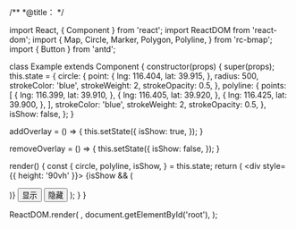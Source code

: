 /**
 *@title：
 */

import React, { Component } from 'react';
import ReactDOM from 'react-dom';
import {
  Map, Circle, Marker, Polygon, Polyline,
} from 'rc-bmap';
import { Button } from 'antd';

class Example extends Component {
  constructor(props) {
    super(props);
    this.state = {
      circle: {
        point: {
          lng: 116.404,
          lat: 39.915,
        },
        radius: 500,
        strokeColor: 'blue',
        strokeWeight: 2,
        strokeOpacity: 0.5,
      },
      polyline: {
        points: [
          {
            lng: 116.399,
            lat: 39.910,
          },
          {
            lng: 116.405,
            lat: 39.920,
          },
          {
            lng: 116.425,
            lat: 39.900,
          },
        ],
        strokeColor: 'blue',
        strokeWeight: 2,
        strokeOpacity: 0.5,
      },
      isShow: false,
    };
  }

  addOverlay = () => {
    this.setState({
      isShow: true,
    });
  }

  removeOverlay = () => {
    this.setState({
      isShow: false,
    });
  }

  render() {
    const {
      circle, polyline, isShow,
    } = this.state;
    return (
      <div style={{ height: '90vh' }}>
        <Map
          ak="dbLUj1nQTvDvKXkov5fhnH5HIE88RUEO"
          scrollWheelZoom
        >
          {isShow
          && (<div>
            <Circle
              point={circle.point}
              radius={circle.radius}
              strokeColor={circle.strokeColor}
              strokeWeight={circle.strokeWeight}
              strokeOpacity={circle.strokeOpacity}
            />
            <Polyline
              points={polyline.points}
              strokeColor={polyline.strokeColor}
              strokeWeight={polyline.strokeWeight}
              strokeOpacity={polyline.strokeOpacity}
            />
            <Marker point={circle.point} />
              </div>
          )}
        </Map>
        <Button onClick={this.addOverlay}>显示</Button>
        <Button onClick={this.removeOverlay}>隐藏</Button>
      </div>
    );
  }
}

ReactDOM.render(
  <Example />,
  document.getElementById('root'),
);
